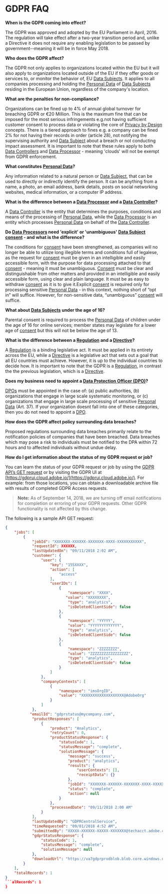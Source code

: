 # GDPR FAQ

**When is the GDPR coming into effect?**

The GDPR was approved and adopted by the EU Parliament in April, 2016. The regulation will take effect after a two-year transition period and, unlike a Directive it does not require any enabling legislation to be passed by government--meaning it will be in force May 2018.

**Who does the GDPR affect?**

The GDPR not only applies to organizations located within the EU but it will also apply to organizations located outside of the EU if they offer goods or services to, or monitor the behavior of, EU [Data Subjects](gdpr-terminology.md#datasubject). It applies to all companies processing and holding the [Personal Data](gdpr-terminology.md#personaldata) of [Data Subjects](gdpr-terminology.md#datasubject) residing in the European Union, regardless of the company's location.

**What are the penalties for non-compliance?**

Organizations can be fined up to 4% of annual global turnover for breaching GDPR or €20 Million. This is the maximum fine that can be imposed for the most serious infringements e.g.not having sufficient customer consent to process data or violating the core of [Privacy by Design](gdpr-terminology.md#privacybydesign) concepts. There is a tiered approach to fines e.g. a company can be fined 2% for not having their records in order (article 28), not notifying the supervising authority and [Data Subject](gdpr-terminology.md#datasubject) about a breach or not conducting impact assessment. It is important to note that these rules apply to both [Data Controllers](gdpr-terminology.md#datacontroller) and [Data Processor](gdpr-terminology.md#dataprocessor) - meaning 'clouds' will not be exempt from GDPR enforcement.

**What constitutes [Personal Data](gdpr-terminology.md#personaldata)?**

Any information related to a natural person or [Data Subject](gdpr-terminology.md#datasubject), that can be used to directly or indirectly identify the person. It can be anything from a name, a photo, an email address, bank details, posts on social networking websites, medical information, or a computer IP address.

**What is the difference between a [Data Processor](gdpr-terminology.md#dataprocessor) and a [Data Controller](gdpr-terminology.md#datacontroller)?**

A [Data Controller](gdpr-terminology.md#datacontroller) is the entity that determines the purposes, conditions and means of the processing of [Personal Data](gdpr-terminology.md#personaldata), while the [Data Processor](gdpr-terminology.md#dataprocessor) is an entity which processes [Personal Data](gdpr-terminology.md#personaldata) on behalf of the [Data Controller](gdpr-terminology.md#datacontroller).

**Do [Data Processors](gdpr-terminology.md#dataprocessor) need 'explicit' or 'unambiguous' [Data Subject](gdpr-terminology.md#datasubject) [consent](gdpr-terminology.md#consent) - and what is the difference?**

The conditions for [consent](gdpr-terminology.md#consent) have been strengthened, as companies will no longer be able to utilize long illegible terms and conditions full of legalese, as the request for [consent](gdpr-terminology.md#consent) must be given in an intelligible and easily accessible form, with the purpose for data processing attached to that [consent](gdpr-terminology.md#consent) - meaning it must be unambiguous. [Consent](gdpr-terminology.md#consent) must be clear and distinguishable from other matters and provided in an intelligible and easily accessible form, using clear and plain language. It must be as easy to withdraw [consent](gdpr-terminology.md#consent) as it is to give it.​  Explicit [consent](gdpr-terminology.md#consent) is required only for processing sensitive [Personal Data](gdpr-terminology.md#personaldata) - in this context, nothing short of “opt in” will suffice. However, for non-sensitive data, “unambiguous” [consent](gdpr-terminology.md#consent) will suffice.

**What about [Data Subjects](gdpr-terminology.md#datasubject) under the age of 16?**

Parental consent is required to process the [Personal Data](gdpr-terminology.md#personaldata) of children under the age of 16 for online services; member states may legislate for a lower age of [consent](gdpr-terminology.md#consent) but this will not be below the age of 13.

**What is the difference between a [Regulation](gdpr-terminology.md#regulation) and a [Directive](gdpr-terminology.md#directive)?**

A [Regulation](gdpr-terminology.md#regulation) is a binding legislative act. It must be applied in its entirety across the EU, while a [Directive](gdpr-terminology.md#directive) is a legislative act that sets out a goal that all EU countries must achieve. However, it is up to the individual countries to decide how. It is important to note that the GDPR is a [Regulation](gdpr-terminology.md#regulation), in contrast the the previous legislation, which is a [Directive](gdpr-terminology.md#directive).

**Does my business need to appoint a [Data Protection Officer (DPO)](gdpr-terminology.md#dataprotectionofficer)?**

[DPOs](gdpr-terminology.md#dataprotectionofficer) must be appointed in the case of: (a) public authorities, (b) organizations that engage in large scale systematic monitoring, or (c) organizations that engage in large scale processing of sensitive [Personal Data](gdpr-terminology.md#personaldata) (Art. 37).  If your organization doesnt fall into one of these categories, then you do not need to appoint a [DPO](gdpr-terminology.md#dataprotectionofficer).

**How does the GDPR affect policy surrounding data breaches?**

Proposed regulations surrounding data breaches primarily relate to the notification policies of companies that have been breached. Data breaches which may pose a risk to individuals must be notified to the DPA within 72 hours and to affected individuals without undue delay.

**How do I get information about the status of my GDPR request or job?**

You can learn the status of your GDPR request or job by using the [GDPR API’s GET request](https://www.adobe.io/apis/cloudplatform/gdpr/api-reference.html) or by visiting the GDPR UI at [https://gdprui.cloud.adobe.io/](https://gdprui.cloud.adobe.io/). For example: from those locations, you can obtain a downloadable archive file with results of completed GDPR Access requests.

> **Note:** As of September 14, 2018, we are turning off email notifications for completion or erroring of your GDPR requests. Other GDPR functionality is not affected by this change.

The following is a sample API GET request:

```json
{
    "jobs": [
        {
            "jobId": "XXXXXXX-XXXXXX-XXXXXXX-XXXX-XXXXXXXXXXX",
            "requestId": XXXXXX,
            "lastUpdatedOn": "09/11/2018 2:02 AM",
            "customer": {
                "user": {
                    "key": "155XXXX",
                    "action": [
                        "access"
                    ],
                    "userIDs": [
                        {
                            "namespace": "XXXX",
                           "value": "XXXXXXXX",
                            "type": "analytics",
                            "isDeletedClientSide": false
                        },
                        {
                            "namespace": "YYYYY",
                            "value": "YYYYYYYYYYYYY",
                            "type": "analytics",
                            "isDeletedClientSide": false
                        },
                        {
                            "namespace": "ZZZZZZZZ",
                            "value": "ZZZZZZZZZZZZZZZZZ",
                            "type": "analytics",
                            "isDeletedClientSide": false
                        }
                    ]
                },
                "companyContexts": [
                    {
                        "namespace": "imsOrgID",
                        "value": "XXXXXXXXXXXXXXXXXXX@AdobeOrg"
                    }
                ]
            },
           "emailId": "gdprstatus@mycompany.com",
            "productResponses": [
                {
                    "product": "Analytics",
                    "retryCount": 0,
                    "productStatusResponse": {
                        "statusCode": 1,
                        "statusMessage": "complete",
                        "solutionMessage": {
                            "message": "success",
                            "product": "analytics",
                            "results": {
                                "userContexts": [],
                                "receiptData": {}
                            },
                            "jobId": "XXXXXXX-XXXXXX-XXXXXXX-XXXX-XXXXXXXXXXX",
                            "status": "complete",
                            "action": null
                        }
                    },
                    "processedDate": "09/11/2018 2:00 AM"
                }
            ],
            "lastUpdatedBy": "GDPRCentralService",
            "timeRequested": "09/01/2018 4:52 AM",
            "submittedBy": "XXXXX-XXXXXX-XXXXX-XXXXXXX@techacct.adobe.com",
            "gdprStatusResponse": {
                "statusCode": 1,
                "statusMessage": "complete",
                "solutionMessage": null
            },
            "downloadUrl": "https://va7gdprprodblob.blob.core.windows.net/va7gdprprodblobpublic/XXXXXX-XXXXXX-XXXXXXX-XXXXXXX-XXXXXX-XXXXXXX.zip"
        }
    ],
    "totalRecords": 1
}
```alRecords": 1
}
```